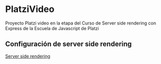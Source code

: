 # PlatziVideo

Proyecto Platzi video en la etapa del Curso de Server side rendering con Express de la Escuela de Javascript de Platzi

## Configuración de server side rendering

[Server side rendering](./docs/serverSideRendering.md)